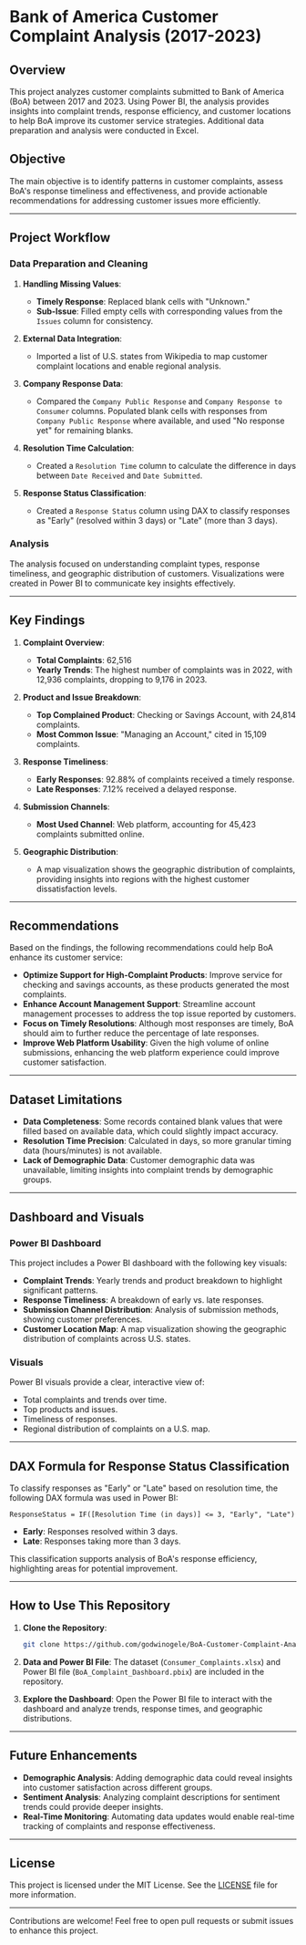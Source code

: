 # Bank of America Customer Complaint Analysis (2017-2023)

## Overview
This project analyzes customer complaints submitted to Bank of America (BoA) between 2017 and 2023. Using Power BI, the analysis provides insights into complaint trends, response efficiency, and customer locations to help BoA improve its customer service strategies. Additional data preparation and analysis were conducted in Excel.

## Objective
The main objective is to identify patterns in customer complaints, assess BoA's response timeliness and effectiveness, and provide actionable recommendations for addressing customer issues more efficiently.

---

## Project Workflow

### Data Preparation and Cleaning
1. **Handling Missing Values**:
   - **Timely Response**: Replaced blank cells with "Unknown."
   - **Sub-Issue**: Filled empty cells with corresponding values from the `Issues` column for consistency.

2. **External Data Integration**:
   - Imported a list of U.S. states from Wikipedia to map customer complaint locations and enable regional analysis.

3. **Company Response Data**:
   - Compared the `Company Public Response` and `Company Response to Consumer` columns. Populated blank cells with responses from `Company Public Response` where available, and used "No response yet" for remaining blanks.

4. **Resolution Time Calculation**:
   - Created a `Resolution Time` column to calculate the difference in days between `Date Received` and `Date Submitted`.

5. **Response Status Classification**:
   - Created a `Response Status` column using DAX to classify responses as "Early" (resolved within 3 days) or "Late" (more than 3 days).

### Analysis
The analysis focused on understanding complaint types, response timeliness, and geographic distribution of customers. Visualizations were created in Power BI to communicate key insights effectively.

---

## Key Findings

1. **Complaint Overview**:
   - **Total Complaints**: 62,516
   - **Yearly Trends**: The highest number of complaints was in 2022, with 12,936 complaints, dropping to 9,176 in 2023.

2. **Product and Issue Breakdown**:
   - **Top Complained Product**: Checking or Savings Account, with 24,814 complaints.
   - **Most Common Issue**: "Managing an Account," cited in 15,109 complaints.

3. **Response Timeliness**:
   - **Early Responses**: 92.88% of complaints received a timely response.
   - **Late Responses**: 7.12% received a delayed response.

4. **Submission Channels**:
   - **Most Used Channel**: Web platform, accounting for 45,423 complaints submitted online.

5. **Geographic Distribution**:
   - A map visualization shows the geographic distribution of complaints, providing insights into regions with the highest customer dissatisfaction levels.

---

## Recommendations

Based on the findings, the following recommendations could help BoA enhance its customer service:
- **Optimize Support for High-Complaint Products**: Improve service for checking and savings accounts, as these products generated the most complaints.
- **Enhance Account Management Support**: Streamline account management processes to address the top issue reported by customers.
- **Focus on Timely Resolutions**: Although most responses are timely, BoA should aim to further reduce the percentage of late responses.
- **Improve Web Platform Usability**: Given the high volume of online submissions, enhancing the web platform experience could improve customer satisfaction.

---

## Dataset Limitations

- **Data Completeness**: Some records contained blank values that were filled based on available data, which could slightly impact accuracy.
- **Resolution Time Precision**: Calculated in days, so more granular timing data (hours/minutes) is not available.
- **Lack of Demographic Data**: Customer demographic data was unavailable, limiting insights into complaint trends by demographic groups.

---

## Dashboard and Visuals

### Power BI Dashboard
This project includes a Power BI dashboard with the following key visuals:
- **Complaint Trends**: Yearly trends and product breakdown to highlight significant patterns.
- **Response Timeliness**: A breakdown of early vs. late responses.
- **Submission Channel Distribution**: Analysis of submission methods, showing customer preferences.
- **Customer Location Map**: A map visualization showing the geographic distribution of complaints across U.S. states.

### Visuals
Power BI visuals provide a clear, interactive view of:
- Total complaints and trends over time.
- Top products and issues.
- Timeliness of responses.
- Regional distribution of complaints on a U.S. map.

---

## DAX Formula for Response Status Classification

To classify responses as "Early" or "Late" based on resolution time, the following DAX formula was used in Power BI:

```DAX
ResponseStatus = IF([Resolution Time (in days)] <= 3, "Early", "Late")
```

- **Early**: Responses resolved within 3 days.
- **Late**: Responses taking more than 3 days.

This classification supports analysis of BoA's response efficiency, highlighting areas for potential improvement.

---

## How to Use This Repository

1. **Clone the Repository**:
   ```bash
   git clone https://github.com/godwinogele/BoA-Customer-Complaint-Analysis.git
   ```
   
2. **Data and Power BI File**: The dataset (`Consumer_Complaints.xlsx`) and Power BI file (`BoA_Complaint_Dashboard.pbix`) are included in the repository.

3. **Explore the Dashboard**: Open the Power BI file to interact with the dashboard and analyze trends, response times, and geographic distributions.

---

## Future Enhancements

- **Demographic Analysis**: Adding demographic data could reveal insights into customer satisfaction across different groups.
- **Sentiment Analysis**: Analyzing complaint descriptions for sentiment trends could provide deeper insights.
- **Real-Time Monitoring**: Automating data updates would enable real-time tracking of complaints and response effectiveness.

---

## License
This project is licensed under the MIT License. See the [LICENSE](LICENSE) file for more information.

---

Contributions are welcome! Feel free to open pull requests or submit issues to enhance this project.
